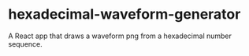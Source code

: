 # hexadecimal-waveform-generator
A React app that draws a waveform png from a hexadecimal number sequence.
